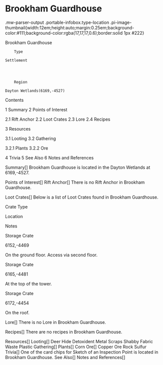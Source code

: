 # Brookham Guardhouse

.mw-parser-output .portable-infobox.type-location .pi-image-thumbnail{width:12em;height:auto;margin:0.25em;background-color:#111;background-color:rgba(17,17,17,0.6);border:solid 1px #222}

Brookham Guardhouse

	

	
		Type
	
	Settlement



	
		Region
	
	Dayton Wetlands(6169,-4527)




Contents

1 Summary
2 Points of Interest

2.1 Rift Anchor
2.2 Loot Crates
2.3 Lore
2.4 Recipes


3 Resources

3.1 Looting
3.2 Gathering

3.2.1 Plants
3.2.2 Ore




4 Trivia
5 See Also
6 Notes and References



Summary[]
Brookham Guardhouse is located in the Dayton Wetlands at 6169,-4527.

Points of Interest[]
Rift Anchor[]
There is no Rift Anchor in Brookham Guardhouse.

Loot Crates[]
Below is a list of Loot Crates found in Brookham Guardhouse.



Crate Type

Location

Notes


Storage Crate

6152,-4469

On the ground floor. Access via second floor.


Storage Crate

6165,-4481

At the top of the tower.


Storage Crate

6172,-4454

On the roof.


Lore[]
There is no Lore in Brookham Guardhouse.

Recipes[]
There are no recipes in Brookham Guardhouse.

Resources[]
Looting[]
Deer Hide
Detoxident
Metal Scraps
Shabby Fabric
Waste Plastic
Gathering[]
Plants[]
Corn
Ore[]
Copper Ore
Rock
Sulfur
Trivia[]
One of the card chips for Sketch of an Inspection Point is located in Brookham Guardhouse.
See Also[]
Notes and References[]
